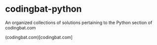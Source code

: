 # codingbat-python
An organized collections of solutions pertaining to the Python section of codingbat.com

(codingbat.com)[codingbat.com]
